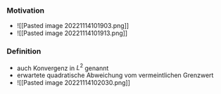 ### Motivation
+ ![[Pasted image 20221114101903.png]]
+ ![[Pasted image 20221114101913.png]]

### Definition
+ auch Konvergenz in $L^2$ genannt
+ erwartete quadratische Abweichung vom vermeintlichen Grenzwert
+ ![[Pasted image 20221114102030.png]]